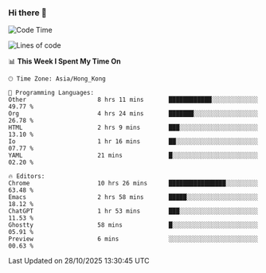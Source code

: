 ### Hi there 👋

<!--
**nicehiro/nicehiro** is a ✨ _special_ ✨ repository because its `README.md` (this file) appears on your GitHub profile.

Here are some ideas to get you started:

- 🔭 I’m currently working on ...
- 🌱 I’m currently learning ...
- 👯 I’m looking to collaborate on ...
- 🤔 I’m looking for help with ...
- 💬 Ask me about ...
- 📫 How to reach me: ...
- 😄 Pronouns: ...
- ⚡ Fun fact: ...
-->

<!--START_SECTION:waka-->
![Code Time](http://img.shields.io/badge/Code%20Time-1%2C186%20hrs%2049%20mins-blue)

![Lines of code](https://img.shields.io/badge/From%20Hello%20World%20I%27ve%20Written-1.9%20million%20lines%20of%20code-blue)

📊 **This Week I Spent My Time On** 

```text
🕑︎ Time Zone: Asia/Hong_Kong

💬 Programming Languages: 
Other                    8 hrs 11 mins       ████████████░░░░░░░░░░░░░   49.77 % 
Org                      4 hrs 24 mins       ███████░░░░░░░░░░░░░░░░░░   26.78 % 
HTML                     2 hrs 9 mins        ███░░░░░░░░░░░░░░░░░░░░░░   13.10 % 
Io                       1 hr 16 mins        ██░░░░░░░░░░░░░░░░░░░░░░░   07.77 % 
YAML                     21 mins             █░░░░░░░░░░░░░░░░░░░░░░░░   02.20 % 

🔥 Editors: 
Chrome                   10 hrs 26 mins      ████████████████░░░░░░░░░   63.48 % 
Emacs                    2 hrs 58 mins       █████░░░░░░░░░░░░░░░░░░░░   18.12 % 
ChatGPT                  1 hr 53 mins        ███░░░░░░░░░░░░░░░░░░░░░░   11.53 % 
Ghostty                  58 mins             █░░░░░░░░░░░░░░░░░░░░░░░░   05.91 % 
Preview                  6 mins              ░░░░░░░░░░░░░░░░░░░░░░░░░   00.63 % 
```


 Last Updated on 28/10/2025 13:30:45 UTC
<!--END_SECTION:waka-->
